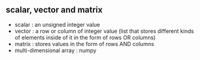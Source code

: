 ## scalar, vector and matrix

* scalar : an unsigned integer value
* vector : a row or column of integer value (list that stores different kinds of elements inside of it in the form of rows OR columns)
* matrix : stores values in the form of rows AND columns
* multi-dimensional array : numpy